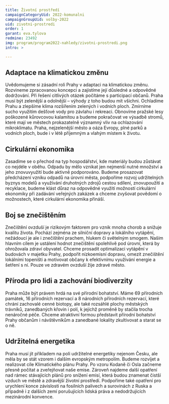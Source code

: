 ```yaml
---
title: Životní prostředí
campaignCategoryUid: 2022-komunalni
campaignGroupUid: volby-2022
uid: zivotni-prostredi
order: 1
garant: eva.tylova
redmine: 23492
img: program/program2022-nahledy/zivotni-prostredi.png
intro: >

---
```


## Adaptace na klimatickou změnu
Uvědomujeme si zásadní roli Prahy v adaptaci na klimatickou změnu. Rozvineme zpracovanou koncepci a zajistíme její důsledné a odpovědné dodržování. Při řešení citlivých otázek počítáme s participací občanů. Praha musí být zelenější a odolnější – výhody z toho budou mít všichni. Ochladíme Prahu a zlepšíme klima rozšířením zelených i vodních ploch. Zmírníme sucho využitím dešťové vody pro závlahu i rekreaci. Obnovíme pražské lesy poškozené kůrovcovou kalamitou a budeme pokračovat ve výsadbě stromů, které mají ve městech prokazatelně významný vliv na ochlazování mikroklimatu. Praha, nejzelenější město a oáza Evropy, plné parků a vodních ploch, bude i v létě příjemným a vlahým místem k životu.

## Cirkulární ekonomika
Zasadíme se o přechod na typ hospodářství, kde materiály budou zůstávat co nejdéle v oběhu. Odpadu by mělo vznikat jen nejmenší nutné množství a jeho znovuvyužití bude aktivně podporováno.
Budeme prosazovat předcházení vzniku odpadů na úrovni města, podpoříme rozvoj udržitelných byznys modelů a využívání druhotných zdrojů cestou sdílení, znovupoužití a recyklace, budeme klást důraz na odpovědné využití možností cirkulární ekonomiky při zadávání veřejných zakázek a chceme zvyšovat povědomí o možnostech, které cirkulární ekonomika přináší.

## Boj se znečištěním
Znečištění ovzduší je rizikovým faktorem pro vznik mnoha chorob a snižuje kvalitu života. Pochází zejména ze silniční dopravy a lokálního vytápění, nežádoucí je ale i znečištění prachem, hlukem či světelným smogem. Naším hlavním cílem je ustálení hodnot znečištění spolehlivě pod úrovní, která by ohrožovala zdraví obyvatel. Chceme prosadit optimalizaci vytápění v budovách v majetku Prahy, podpořit nízkoemisní dopravu, omezit znečištění lokálními topeništi a motivovat občany k efektivnímu využívání energie a šetření s ní. Pouze ve zdravém ovzduší žije zdravé město.

## Příroda pro lidi a zachování biodiverzity
Praha může být právem hrdá na své přírodní bohatství. Máme 69 přírodních památek, 16 přírodních rezervací a 8 národních přírodních rezervací, které chrání zachovalé cenné biotopy, ale také rozsáhlé plochy městských trávníků, zanedbaných křovin i polí, k jejichž proměně by stačila trocha nenáročné péče. Chceme atraktivní formou představit přírodní bohatství Prahy občanům i návštěvníkům a zanedbané lokality zkultivovat a starat se o ně.

## Udržitelná energetika
Praha musí jít příkladem na poli udržitelné energetiky nejenom Česku, ale měla by se stát vzorem i dalším evropským metropolím. Budeme rozvíjet a realizovat cíle Klimatického plánu Prahy. Po vzoru Kodaně či Osla začneme přesně počítat a zveřejňovat naše emise. Zároveň najdeme další opatření nad rámec stávajících plánů pro snížení emisí, která budou znamenat čistší vzduch ve městě a zdravější životní prostředí. Podpoříme také opatření pro urychlení konce závislosti na fosilních palivech a surovinách z Ruska a případně i z dalších zemí porušujících lidská práva a nedodržujících mezinárodní konvence.